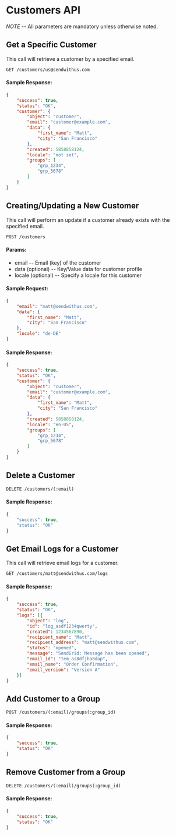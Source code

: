# Customers API

*NOTE* -- All parameters are mandatory unless otherwise noted.

## Get a Specific Customer

This call will retrieve a customer by a specified email.

`GET /customers/us@sendwithus.com`

#### Sample Response:

```json
{
	"success": true,
    "status": "OK",
    "customer": {
		"object": "customer",
        "email": "customer@example.com",
        "data": {
            "first_name": "Matt",
            "city": "San Francisco"
        },
        "created": 5858858124,
        "locale": "not set",
        "groups": [
            "grp_1234",
            "grp_5678"
        ]
    }
}
```

## Creating/Updating a New Customer

This call will perform an update if a customer already exists with the specified email.

`POST /customers`

#### Params:

- email       -- Email (key) of the customer
- data (optional)       -- Key/Value data for customer profile
- locale (optional)     -- Specify a locale for this customer

#### Sample Request:

```json
{
	"email": "matt@sendwithus.com",
	"data": {
		"first_name": "Matt",
		"city": "San Francisco"
	},
	"locale": "de-DE"
}
```

#### Sample Response:

```json
{
	"success": true,
    "status": "OK",
    "customer": {
		"object": "customer",
        "email": "customer@example.com",
        "data": {
            "first_name": "Matt",
            "city": "San Francisco"
        },
        "created": 5858858124,
        "locale": "en-US",
        "groups": [
            "grp_1234",
            "grp_5678"
        ]
    }
}
```


## Delete a Customer

`DELETE /customers/(:email)`

#### Sample Response:

```javascript
{
	"success": true,
    "status": "OK"
}
```


## Get Email Logs for a Customer

This call will retrieve email logs for a customer.

`GET /customers/matt@sendwithus.com/logs`

#### Sample Response:

```json
{
	"success": true,
    "status": "OK",
    "logs": [{
        "object": "log",
        "id": "log_asdf1234qwerty",
        "created": 1234567890,
        "recipient_name": "Matt",
        "recipient_address": "matt@sendwithus.com",
        "status": "opened",
        "message": "SendGrid: Message has been opened",
        "email_id": "tem_as8dfjha8dap",
        "email_name": "Order Confirmation",
        "email_version": "Version A"
    }]
}
```


## Add Customer to a Group

`POST /customers/(:email)/groups(:group_id)`

#### Sample Response:

```json
{
    "success": true,
    "status": "OK"
}
```

## Remove Customer from a Group

`DELETE /customers/(:email)/groups(:group_id)`

#### Sample Response:

```json
{
    "success": true,
    "status": "OK"
}
```
